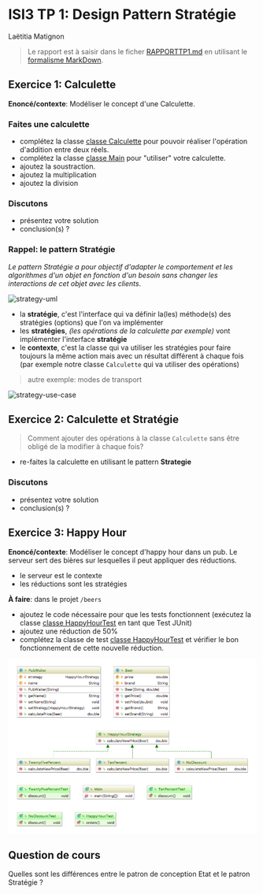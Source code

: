 # ISI3 TP 1: Design Pattern Stratégie
Laëtitia Matignon

> Le rapport est à saisir dans le ficher [RAPPORTTP1.md](RAPPORTTP1.md) en utilisant le [formalisme MarkDown](https://guides.github.com/features/mastering-markdown/).

## Exercice 1: Calculette


**Enoncé/contexte**: Modéliser le concept d'une Calculette. 

### Faites une calculette

- complétez la classe [classe Calculette](src/strategycalculette/Calculette.java) pour pouvoir réaliser l'opération d'addition entre deux réels.
- complétez la classe [classe Main](src/strategycalculette/Main.java) pour "utiliser" votre calculette.
- ajoutez la soustraction.
- ajoutez la multiplication
- ajoutez la division

### Discutons

- présentez votre solution
- conclusion(s) ?

### Rappel: le pattern Stratégie

*Le pattern Stratégie a pour objectif d'adapter le comportement et les algorithmes d'un objet en fonction d'un besoin sans changer les interactions de cet objet avec les clients*.

![strategy-uml](img/strategy-uml.svg)

- la **stratégie**, c'est l'interface qui va définir la(les) méthode(s) des stratégies (options) que l'on va implémenter
- les **stratégies**, *(les opérations de la calculette par exemple)* vont implémenter l'interface **stratégie**
- le **contexte**, c'est la classe qui va utiliser les stratégies pour faire toujours la même action mais avec un résultat différent à chaque fois (par exemple notre classe `Calculette` qui va utiliser des opérations)

> autre exemple: modes de transport

![strategy-use-case](img/strategy-use-case.svg)

## Exercice 2: Calculette et Stratégie

> Comment ajouter des opérations à la classe `Calculette` sans être obligé de la modifier à chaque fois?

- re-faites la calculette en utilisant le pattern **Strategie**

### Discutons

- présentez votre solution
- conclusion(s) ?


## Exercice 3: Happy Hour 

**Enoncé/contexte**: Modéliser le concept d'happy hour dans un pub. Le serveur sert des bières sur lesquelles il peut appliquer des réductions.
- le serveur est le contexte
- les réductions sont les stratégies

**À faire**: dans le projet `/beers`
- ajoutez le code nécessaire pour que les tests fonctionnent (exécutez la classe [classe HappyHourTest](src/strategybeers/HappyHourTest.java) en tant que Test JUnit)
- ajoutez une réduction de 50%
- complétez la classe de test [classe HappyHourTest](src/strategybeers/HappyHourTest.java) et vérifier le bon fonctionnement de cette nouvelle réduction.

![exo-01](img/exo-01.png)

## Question de cours
Quelles sont les différences entre le patron de conception Etat et le patron Stratégie ?

